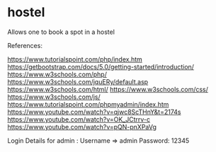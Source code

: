 # hostel
 
Allows one to book a spot in a hostel

References:

https://www.tutorialspoint.com/php/index.htm
https://getbootstrap.com/docs/5.0/getting-started/introduction/
https://www.w3schools.com/php/
https://www.w3schools.com/jquERy/default.asp
https://www.w3schools.com/html/
https://www.w3schools.com/css/
https://www.w3schools.com/js/
https://www.tutorialspoint.com/phpmyadmin/index.htm
https://www.youtube.com/watch?v=qjwc8ScTHnY&t=2174s
https://www.youtube.com/watch?v=OK_JCtrrv-c
https://www.youtube.com/watch?v=pQN-pnXPaVg


Login Details for admin : Username =>  admin
Password: 12345
